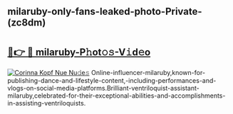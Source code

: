 ## milaruby-only-fans​-leaked-photo​-Private-(zc8dm)


# <h2><a href="https://mediaupload.pro?title=milaruby&ref=git">🔗👉 🔴 milaruby-P𝚑ot𝚘𝚜-V𝚒d𝚎o</a></h2>

[![Corinna Kopf Nue Nu𝚍e𝚜](https://i.imgur.com/0qMVB7G.gif)](https://mediaupload.pro?title=milaruby&ref=git)
Online-influencer-milaruby,known-for-publishing-dance-and-lifestyle-content,-including-performances-and-vlogs-on-social-media-platforms.Brilliant-ventriloquist-assistant-milaruby,celebrated-for-their-exceptional-abilities-and-accomplishments-in-assisting-ventriloquists.  
